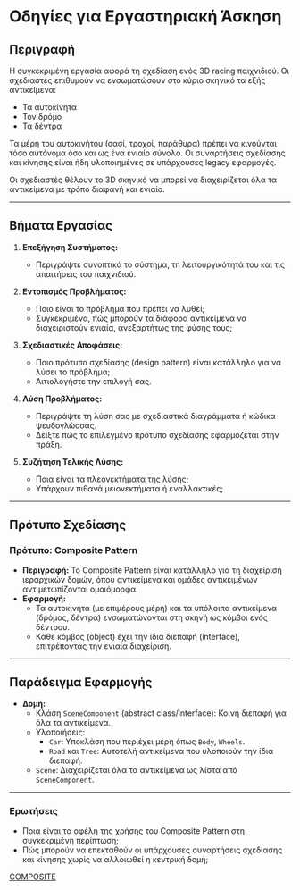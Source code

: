 # Οδηγίες για Εργαστηριακή Άσκηση

## Περιγραφή
Η συγκεκριμένη εργασία αφορά τη σχεδίαση ενός 3D racing παιχνιδιού. Οι σχεδιαστές επιθυμούν να ενσωματώσουν στο κύριο σκηνικό τα εξής αντικείμενα:
- Τα αυτοκίνητα
- Τον δρόμο
- Τα δέντρα

Τα μέρη του αυτοκινήτου (σασί, τροχοί, παράθυρα) πρέπει να κινούνται τόσο αυτόνομα όσο και ως ένα ενιαίο σύνολο. Οι συναρτήσεις σχεδίασης και κίνησης είναι ήδη υλοποιημένες σε υπάρχουσες legacy εφαρμογές.

Οι σχεδιαστές θέλουν το 3D σκηνικό να μπορεί να διαχειρίζεται όλα τα αντικείμενα με τρόπο διαφανή και ενιαίο.

---

## Βήματα Εργασίας
1. **Επεξήγηση Συστήματος:**
   - Περιγράψτε συνοπτικά το σύστημα, τη λειτουργικότητά του και τις απαιτήσεις του παιχνιδιού.

2. **Εντοπισμός Προβλήματος:**
   - Ποιο είναι το πρόβλημα που πρέπει να λυθεί; 
   - Συγκεκριμένα, πώς μπορούν τα διάφορα αντικείμενα να διαχειριστούν ενιαία, ανεξαρτήτως της φύσης τους;

3. **Σχεδιαστικές Αποφάσεις:**
   - Ποιο πρότυπο σχεδίασης (design pattern) είναι κατάλληλο για να λύσει το πρόβλημα;
   - Αιτιολογήστε την επιλογή σας.

4. **Λύση Προβλήματος:**
   - Περιγράψτε τη λύση σας με σχεδιαστικά διαγράμματα ή κώδικα ψευδογλώσσας.
   - Δείξτε πώς το επιλεγμένο πρότυπο σχεδίασης εφαρμόζεται στην πράξη.

5. **Συζήτηση Τελικής Λύσης:**
   - Ποια είναι τα πλεονεκτήματα της λύσης;
   - Υπάρχουν πιθανά μειονεκτήματα ή εναλλακτικές;

---

## Πρότυπο Σχεδίασης
### Πρότυπο: **Composite Pattern**
- **Περιγραφή:** Το Composite Pattern είναι κατάλληλο για τη διαχείριση ιεραρχικών δομών, όπου αντικείμενα και ομάδες αντικειμένων αντιμετωπίζονται ομοιόμορφα.
- **Εφαρμογή:**
  - Τα αυτοκίνητα (με επιμέρους μέρη) και τα υπόλοιπα αντικείμενα (δρόμος, δέντρα) ενσωματώνονται στη σκηνή ως κόμβοι ενός δέντρου.
  - Κάθε κόμβος (object) έχει την ίδια διεπαφή (interface), επιτρέποντας την ενιαία διαχείριση.

---

## Παράδειγμα Εφαρμογής
- **Δομή:** 
  - Κλάση `SceneComponent` (abstract class/interface): Κοινή διεπαφή για όλα τα αντικείμενα.
  - Υλοποιήσεις:
    - `Car`: Υποκλάση που περιέχει μέρη όπως `Body`, `Wheels`.
    - `Road` και `Tree`: Αυτοτελή αντικείμενα που υλοποιούν την ίδια διεπαφή.
  - `Scene`: Διαχειρίζεται όλα τα αντικείμενα ως λίστα από `SceneComponent`.

---

### Ερωτήσεις
- Ποια είναι τα οφέλη της χρήσης του Composite Pattern στη συγκεκριμένη περίπτωση;
- Πώς μπορούν να επεκταθούν οι υπάρχουσες συναρτήσεις σχεδίασης και κίνησης χωρίς να αλλοιωθεί η κεντρική δομή;

[COMPOSITE](Pattern/)
